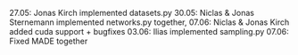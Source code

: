 27.05: Jonas Kirch implemented datasets.py
30.05: Niclas & Jonas Sternemann implemented networks.py together, 07.06: Niclas & Jonas Kirch added cuda support + bugfixes
03.06: Ilias implemented sampling.py
07.06: Fixed MADE together
